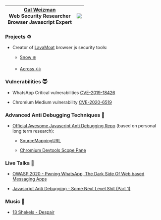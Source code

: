 |  [Gal Weizman](https://weizman.github.io/) <br> Web Security Researcher <br> Browser Javascript Expert | ![](https://github-readme-stats.vercel.app/api?username=weizman&show_icons=true&include_all_commits=true&custom_title=GitHub%20Stats&count_private=true&line_height=20&include_all_commits=true&hide=contribs&bg_color=00000000&text_color=777) |
| ------------- | ------------- |

### Projects ⚙️

* Creator of [LavaMoat](https://github.com/lavamoat/) browser js security tools:

  * [Snow ❄️](https://github.com/lavamoat/snow)
  
  * [Across ↔](https://github.com/lavamoat/across)

### Vulnerabilities 😈

* WhatsApp Critical vulnerabilities [CVE-2019-18426](https://weizman.github.io/website/?WhatsApp-Vulnerability-Disclosure-Read-Permissions-From-The-File-System-(CVE-2019-18426))

* Chromium Medium vulnerability [CVE-2020-6519](https://weizman.github.io/website/?csp-bypass-vul)

### Advanced Anti Debugging Techniques 🚫

* [Official Awesome Javascript Anti Debugging Repo](https://github.com/weizman/awesome-javascript-anti-debugging) (based on personal long term research):

  * [SourceMappingURL](https://weizman.github.io/website/?javascript-anti-debugging-some-next-level-shit-part-1)

  * [Chromium Devtools Scope Pane](https://weizman.github.io/website/?javascript-anti-debugging-some-next-level-shit-part-2) 

### Live Talks 🎤

* [OWASP 2020 - Pwning WhatsApp, The Dark Side Of Web based Messaging Apps](https://www.youtube.com/watch?v=YAHze5bKmek)

* [Javascript Anti Debugging - Some Next Level Shit (Part 1)](https://www.youtube.com/watch?v=KYhgCjfdr-M)

### Music 🎵

* [13 Shekels - Despair](https://www.youtube.com/watch?v=IXuqv6_3PUU)
